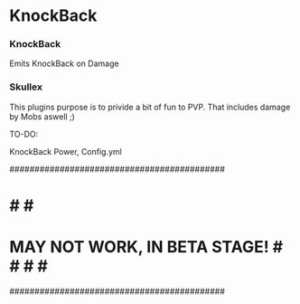 # KnockBack
### KnockBack ###############################
Emits KnockBack on Damage
### Skullex ##################################

This plugins purpose is to privide a bit of fun to PVP. That includes damage by Mobs aswell ;)


TO-DO:

KnockBack Power, Config.yml


###########################################
#                                         #                                                               #                                         #
#         MAY NOT WORK, IN BETA STAGE!    #                    #                                         #                                                             #                                         #
###########################################
